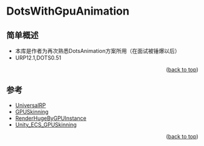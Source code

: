 # DotsWithGpuAnimation


<div id="top"></div>
<!--
*** Thanks for checking out the Best-README-Template. If you have a suggestion
*** that would make this better, please fork the repo and create a pull request
*** or simply open an issue with the tag "enhancement".
*** Don't forget to give the project a star!
*** Thanks again! Now go create something AMAZING! :D
-->



<!-- PROJECT SHIELDS -->
<!--
*** I'm using markdown "reference style" links for readability.
*** Reference links are enclosed in brackets [ ] instead of parentheses ( ).
*** See the bottom of this document for the declaration of the reference variables
*** for contributors-url, forks-url, etc. This is an optional, concise syntax you may use.
*** https://www.markdownguide.org/basic-syntax/#reference-style-links
-->




<!-- ABOUT THE PROJECT -->
## 简单概述

* 本库是作者为再次熟悉DotsAnimation方案所用（在面试被锤爆以后）
* URP12.1,DOTS0.51

<p align="right">(<a href="#top">back to top</a>)</p>



<!-- ACKNOWLEDGMENTS -->
## 参考
* [UniversalRP](https://github.com/devagame/UniversalRP )
* [GPUSkinning](https://github.com/killop/URP-12-GammaUIAndSplitResolution)
* [RenderHugeByGPUInstance](https://github.com/tkonexhh/RenderHugeByGPUInstance)
* [Unity_ECS_GPUSkinning](https://github.com/dreamfairy/Unity_ECS_GPUSkinning)

<p align="right">(<a href="#top">back to top</a>)</p>